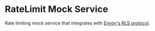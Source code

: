 # RateLimit Mock Service

Rate limiting mock service that integrates with [Envoy's RLS protocol](https://www.envoyproxy.io/docs/envoy/latest/api-v3/service/ratelimit/v3/rls.proto).
